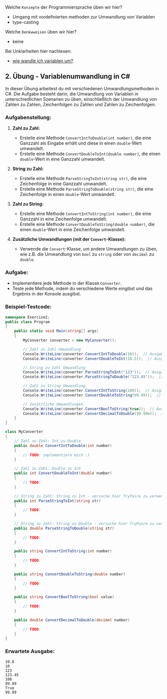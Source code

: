 Welche ``Konzepte`` der Programmiersprache üben wir hier?
* Umgang mit vordefinierten methoden zur Umwandlung von Variablen
* type-casting

Welche ``Denkwweisen`` üben wir hier?
* keine

Bei Unklarheiten hier nachlesen:
* [wie wandle ich variablen um?](https://github.com/MrStrelow/BBRZ/blob/main/JET/modul_1_c%23_basics/L02BasicProgrammingConcepts/L02BasicProgrammingConcepts/L02.1VariablenUmwandeln.md)

## 2. Übung - Variablenumwandlung in C#

In dieser Übung arbeitest du mit verschiedenen Umwandlungsmethoden in C#. Die Aufgabe besteht darin, die Umwandlung von Variablen in unterschiedlichen Szenarien zu üben, einschließlich der Umwandlung von Zahlen zu Zahlen, Zeichenfolgen zu Zahlen und Zahlen zu Zeichenfolgen.

### Aufgabenstellung:

1. **Zahl zu Zahl:**
   - Erstelle eine Methode `ConvertIntToDouble(int number)`, die eine Ganzzahl als Eingabe erhält und diese in einen `double`-Wert umwandelt.
   - Erstelle eine Methode `ConvertDoubleToInt(double number)`, die einen `double`-Wert in eine Ganzzahl umwandelt.

2. **String zu Zahl:**
   - Erstelle eine Methode `ParseStringToInt(string str)`, die eine Zeichenfolge in eine Ganzzahl umwandelt.
   - Erstelle eine Methode `ParseStringToDouble(string str)`, die eine Zeichenfolge in einen `double`-Wert umwandelt.

3. **Zahl zu String:**
   - Erstelle eine Methode `ConvertIntToString(int number)`, die eine Ganzzahl in eine Zeichenfolge umwandelt.
   - Erstelle eine Methode `ConvertDoubleToString(double number)`, die einen `double`-Wert in eine Zeichenfolge umwandelt.

4. **Zusätzliche Umwandlungen (mit der `Convert`-Klasse):**
   - Verwende die `Convert`-Klasse, um andere Umwandlungen zu üben, wie z.B. die Umwandlung von `bool` zu `string` oder von `decimal` zu `double`.

### Aufgabe:

- Implementiere jede Methode in der Klasse `Converter`.
- Teste jede Methode, indem du verschiedene Werte eingibst und das Ergebnis in der Konsole ausgibst.

### Beispiel-Testcode:

```csharp
namespace Exercise2;
public class Program
{
    public static void Main(string[] args)
    {
        MyConverter converter = new MyConverter();

        // Zahl zu Zahl Umwandlung
        Console.WriteLine(converter.ConvertIntToDouble(10));  // Ausgabe: 10.0
        Console.WriteLine(converter.ConvertDoubleToInt(10.5));  // Ausgabe: 10

        // String zu Zahl Umwandlung
        Console.WriteLine(converter.ParseStringToInt("123"));  // Ausgabe: 123
        Console.WriteLine(converter.ParseStringToDouble("123.45"));  // Ausgabe: 123.45

        // Zahl zu String Umwandlung
        Console.WriteLine(converter.ConvertIntToString(100));  // Ausgabe: "100"
        Console.WriteLine(converter.ConvertDoubleToString(99.99));  // Ausgabe: "99.99"

        // Zusätzliche Umwandlungen
        Console.WriteLine(converter.ConvertBoolToString(true));  // Ausgabe: "True"
        Console.WriteLine(converter.ConvertDecimalToDouble(99.99m));  // Ausgabe: 99.99
    }
}

class MyConverter
{
    // Zahl zu Zahl: Int zu Double
    public double ConvertIntToDouble(int number)
    {
        // TODO: implementiere mich :)
    }

    // Zahl zu Zahl: Double zu Int
    public int ConvertDoubleToInt(double number)
    {
        // TODO:
    }

    // String zu Zahl: String zu Int - versuche hier TryPasre zu verwenden.
    public int ParseStringToInt(string str)
    {
        // TODO:
    }

    // String zu Zahl: String zu Double - versuche hier TryPasre zu verwenden.
    public double ParseStringToDouble(string str)
    {
        // TODO:
    }

    public string ConvertIntToString(int number)
    {
        // TODO:
    }

    public string ConvertDoubleToString(double number)
    {
        // TODO:
    }

    public string ConvertBoolToString(bool value)
    {
        // TODO:
    }

    public double ConvertDecimalToDouble(decimal number)
    {
        // TODO:
    }
}
```

### Erwartete Ausgabe:

```plaintext
10.0
10
123
123.45
100
99.99
True
99.99
```